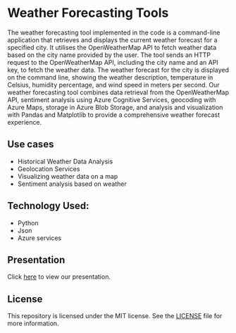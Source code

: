 # Weather Forecasting Tools

The weather forecasting tool implemented in the code is a command-line application that retrieves and displays the current weather forecast for a specified city. It utilises the OpenWeatherMap API to fetch weather data based on the city name provided by the user.
The tool sends an HTTP request to the OpenWeatherMap API, including the city name and an API key, to fetch the weather data. 
The weather forecast for the city is displayed on the command line, showing the weather description, temperature in Celsius, humidity percentage, and wind speed in meters per second. 
Our weather forecasting tool combines data retrieval from the OpenWeatherMap API, sentiment analysis using Azure Cognitive Services, geocoding with Azure Maps, storage in Azure Blob Storage, and analysis and visualization with Pandas and Matplotlib to provide a comprehensive weather forecast experience.

## Use cases
- Historical Weather Data Analysis
- Geolocation Services
- Visualizing weather data on a map
- Sentiment analysis based on weather


## Technology Used:
- Python 
- Json
- Azure services


## Presentation 
Click [here](https://drive.google.com/file/d/1xapGwI1s7ZNGe-JmZ0ALX4K1z-Q7YNq5/view?usp=sharing) to view our presentation.

## License
This repository is licensed under the MIT license. See the [LICENSE](https://github.com/shimjim7/Weather-forecasting-tool/blob/main/LICENSE) file for more information.


